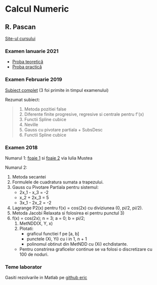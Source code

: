 # Calcul Numeric

## R. Pascan

[Site-ul cursului](https://sites.google.com/site/pascanraisa/calcul-numeric---seriile-33-34)

### Examen Ianuarie 2021

- [Proba teoretică](https://drive.google.com/file/d/1BpqCwaL161zef01KR0YB-TZi6jen0HJ8/view?usp=sharing)
- [Proba practică](https://drive.google.com/file/d/1O4MSVyPqfMJkrMvMP8PjtT9ZcIaWRIHc/view?usp=sharing)

### Examen Februarie 2019
[Subiect complet](https://github.com/alexvelea/general/blob/30998a9240f91f0846b451d9fdd1add0bf3292ab/FMI/CN/examen-cn-feb-2019.pdf) (3 foi primite in timpul examenului)

Rezumat subiect:
> 1. Metoda pozitiei false
> 2. Diferente finite progresive, regresive si centrale pentru f'(x)
> 3. Functii Spline cubice
> 4. Neville
> 5. Gauss cu pivotare partiala + SubsDesc
> 6. Functii Spline cubice

### Examen 2018
Numarul 1: [foaie 1](https://www.dropbox.com/s/tkn9uicud2auk01/cn_examen_2018_1.jpg?dl=0) si [foaie 2](https://www.dropbox.com/s/dbqxs0kg0umowkj/cn_examen_2018_2.jpg?dl=0) via Iulia Mustea

Numarul 2:

1. Metoda secantei
2. Formulele de cuadratura sumata a trapezului.
3. Gauss cu Pivotare Partiala pentru sistemul:
	- 2x_1 - x_3 = -2
	- x_2 + 2x_3 = 5
	- 3x_1 - 2x_2 = -2
4. Lagrange P2(x) pentru f(x) = cos(2x) cu diviziunea (0, pi/2, pi/2).
5. Metoda Jacobi Relaxata si folosirea ei pentru punctul 3)
6. f(x) = cos(2x); n = 3; a = 0; b = pi/2;
	1. MetNDD(X, Y, x)
	2. Plotati:
		- graficul functiei f pe [a, b]
		- punctele (Xi, Yi) cu i in 1, n + 1
		- polinomul obtinut din MetNDD cu (Xi) echdistante.
	- Pentru constrirea graficelor continue se va folosi o discretizare cu 100 de noduri.

### Teme laborator

Gasiti rezolvarile in Matlab pe [github eric](https://github.com/ericpts/FMI_Teme/tree/master/CN)
